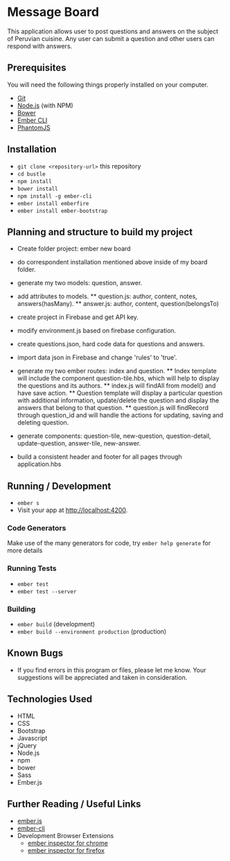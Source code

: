 # Message Board

This application allows user to post questions and answers on the subject of Peruvian cuisine. Any user can submit a question and other users can respond with answers.

## Prerequisites

You will need the following things properly installed on your computer.

* [Git](https://git-scm.com/)
* [Node.js](https://nodejs.org/) (with NPM)
* [Bower](https://bower.io/)
* [Ember CLI](https://ember-cli.com/)
* [PhantomJS](http://phantomjs.org/)

## Installation

* `git clone <repository-url>` this repository
* `cd bustle`
* `npm install`
* `bower install`
*  `npm install -g ember-cli`
* `ember install emberfire`
* `ember install ember-bootstrap`

## Planning and structure to build my project

* Create folder project: ember new board
* do correspondent installation mentioned above inside of my board folder.
* generate my two models: question, answer.
* add attributes to models.
  ** question.js: author, content, notes, answers(hasMany).
  ** answer.js: author, content, question(belongsTo)
* create project in Firebase and get API key.
* modify environment.js based on firebase configuration.
* create questions.json, hard code data for questions and answers.
* import data json in Firebase and change 'rules' to 'true'.
* generate my two ember routes: index and question.
  ** Index template will include the component question-tile.hbs, which will help to display the questions and its authors.
  ** index.js will findAll from model() and have save action.
  ** Question template will display a particular question with additional information, update/delete the question and display the answers that belong to that question.
  ** question.js will findRecord through question_id and will handle the actions for updating, saving and deleting question.

* generate components: question-tile, new-question, question-detail, update-question, answer-tile, new-answer.

* build a consistent header and footer for all pages through application.hbs

## Running / Development

* `ember s`
* Visit your app at [http://localhost:4200](http://localhost:4200).

### Code Generators

Make use of the many generators for code, try `ember help generate` for more details

### Running Tests

* `ember test`
* `ember test --server`

### Building

* `ember build` (development)
* `ember build --environment production` (production)

## Known Bugs

* If you find errors in this program or files, please let me know. Your suggestions will be appreciated and taken in consideration.

## Technologies Used
  * HTML
  * CSS
  * Bootstrap
  * Javascript
  * jQuery
  * Node.js
  * npm
  * bower
  * Sass
  * Ember.js

## Further Reading / Useful Links

* [ember.js](http://emberjs.com/)
* [ember-cli](https://ember-cli.com/)
* Development Browser Extensions
  * [ember inspector for chrome](https://chrome.google.com/webstore/detail/ember-inspector/bmdblncegkenkacieihfhpjfppoconhi)
  * [ember inspector for firefox](https://addons.mozilla.org/en-US/firefox/addon/ember-inspector/)
